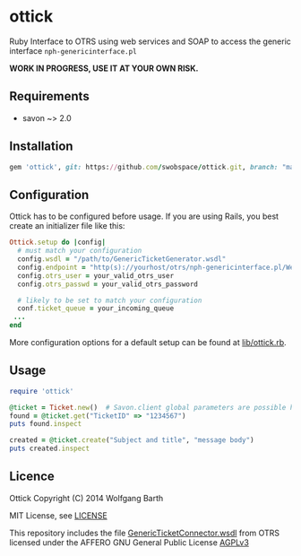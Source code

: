 ottick
======

Ruby Interface to OTRS using web services and SOAP to access the generic interface ```nph-genericinterface.pl```

**WORK IN PROGRESS, USE IT AT YOUR OWN RISK.**

Requirements
------------
* savon ~> 2.0

Installation
------------

```ruby
gem 'ottick', git: https://github.com/swobspace/ottick.git, branch: "master"
```

Configuration
-------------
Ottick has to be configured before usage. If you are using Rails, you best create
an initializer file like this:

```ruby
Ottick.setup do |config|
  # must match your configuration
  config.wsdl = "/path/to/GenericTicketGenerator.wsdl"
  config.endpoint = "http(s)://yourhost/otrs/nph-genericinterface.pl/Webservice/GenericTicketConnector"
  config.otrs_user = your_valid_otrs_user
  config.otrs_passwd = your_valid_otrs_password

  # likely to be set to match your configuration
  conf.ticket_queue = your_incoming_queue
 ...
end
```
More configuration options for a default setup can be found at [lib/ottick.rb](lib/ottick.rb).

Usage
-----

```ruby
require 'ottick'

@ticket = Ticket.new()  # Savon.client global parameters are possible here
found = @ticket.get("TicketID" => "1234567")
puts found.inspect

created = @ticket.create("Subject and title", "message body")
puts created.inspect
```

Licence
-------

Ottick Copyright (C) 2014  Wolfgang Barth

MIT License, see [LICENSE](LICENSE)

This repository includes the file [GenericTicketConnector.wsdl](https://github.com/OTRS/otrs.git/development/webservices/GenericTicketConnector.wsdl) from OTRS licensed under the AFFERO GNU General Public License [AGPLv3](http://www.gnu.org/licenses/agpl-3.0.html)
